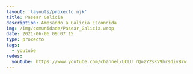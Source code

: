 ```yaml
---
layout: 'layouts/proxecto.njk'
title: Pasear Galicia
description: Amosando a Galicia Escondida
img: /img/comunidade/Pasear_Galicia.webp
date: 2021-06-06 09:07:15
type: proxecto
tags:
  - youtube
redes:
  youtube: https://www.youtube.com/channel/UCLU_rQozY2sKV9hrsdivB7w
---
```


